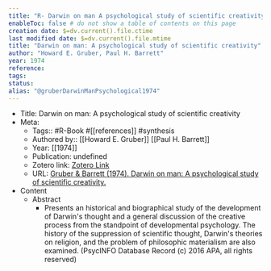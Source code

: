 ```yaml
---
title: "R- Darwin on man A psychological study of scientific creativity"
enableToc: false # do not show a table of contents on this page
creation date: $=dv.current().file.ctime
last modified date: $=dv.current().file.mtime
title: "Darwin on man: A psychological study of scientific creativity"
author: "Howard E. Gruber, Paul H. Barrett"
year: 1974
reference: 
tags: 
status: 
alias: "@gruberDarwinManPsychological1974"
---
```


-   Title: Darwin on man: A psychological study of scientific creativity
-   Meta:
    -   Tags:: #R-Book #[[references]] #synthesis
    -   Authored by:: [[Howard E. Gruber]] [[Paul H. Barrett]]
    -   Year: [[1974]]
    -   Publication: undefined
    -   Zotero link: [Zotero Link](zotero://select/items/1_8J59ZGLY)
    -   URL: [Gruber & Barrett (1974). Darwin on man: A psychological study of scientific creativity.](https://www.amazon.com/Darwin-Man-Psychological-Scientific-Creativity/dp/0226310078)
-   Content
    -   Abstract
        -   Presents an historical and biographical study of the development of Darwin's thought and a general discussion of the creative process from the standpoint of developmental psychology. The history of the suppression of scientific thought, Darwin's theories on religion, and the problem of philosophic materialism are also examined. (PsycINFO Database Record (c) 2016 APA, all rights reserved)
